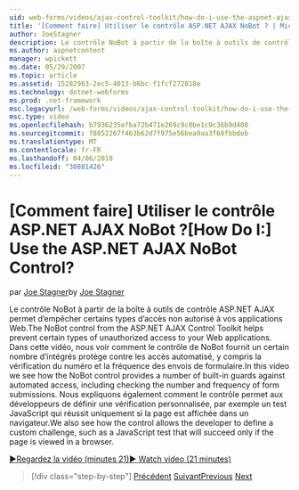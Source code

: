 ```yaml
---
uid: web-forms/videos/ajax-control-toolkit/how-do-i-use-the-aspnet-ajax-nobot-control
title: '[Comment faire] Utiliser le contrôle ASP.NET AJAX NoBot ? | Microsoft Docs'
author: JoeStagner
description: Le contrôle NoBot à partir de la boîte à outils de contrôle ASP.NET AJAX permet d’empêcher certains types d’accès non autorisé à vos applications Web. Dans cette vidéo, nous voyons comment...
ms.author: aspnetcontent
manager: wpickett
ms.date: 05/29/2007
ms.topic: article
ms.assetid: 15282963-2ec5-4013-b6bc-f1fcf272818e
ms.technology: dotnet-webforms
ms.prod: .net-framework
msc.legacyurl: /web-forms/videos/ajax-control-toolkit/how-do-i-use-the-aspnet-ajax-nobot-control
msc.type: video
ms.openlocfilehash: b7936235efba72b471e269c9c0be1c9c36b9d408
ms.sourcegitcommit: f8852267f463b62d7f975e56bea9aa3f68fbbdeb
ms.translationtype: MT
ms.contentlocale: fr-FR
ms.lasthandoff: 04/06/2018
ms.locfileid: "30881426"
---
```

<a name="how-do-i-use-the-aspnet-ajax-nobot-control"></a><span data-ttu-id="aeca8-105">[Comment faire] Utiliser le contrôle ASP.NET AJAX NoBot ?</span><span class="sxs-lookup"><span data-stu-id="aeca8-105">[How Do I:] Use the ASP.NET AJAX NoBot Control?</span></span>
====================
<span data-ttu-id="aeca8-106">par [Joe Stagner](https://github.com/JoeStagner)</span><span class="sxs-lookup"><span data-stu-id="aeca8-106">by [Joe Stagner](https://github.com/JoeStagner)</span></span>

<span data-ttu-id="aeca8-107">Le contrôle NoBot à partir de la boîte à outils de contrôle ASP.NET AJAX permet d’empêcher certains types d’accès non autorisé à vos applications Web.</span><span class="sxs-lookup"><span data-stu-id="aeca8-107">The NoBot control from the ASP.NET AJAX Control Toolkit helps prevent certain types of unauthorized access to your Web applications.</span></span> <span data-ttu-id="aeca8-108">Dans cette vidéo, nous voir comment le contrôle de NoBot fournit un certain nombre d’intégrés protège contre les accès automatisé, y compris la vérification du numéro et la fréquence des envois de formulaire.</span><span class="sxs-lookup"><span data-stu-id="aeca8-108">In this video we see how the NoBot control provides a number of built-in guards against automated access, including checking the number and frequency of form submissions.</span></span> <span data-ttu-id="aeca8-109">Nous expliquons également comment le contrôle permet aux développeurs de définir une vérification personnalisée, par exemple un test JavaScript qui réussit uniquement si la page est affichée dans un navigateur.</span><span class="sxs-lookup"><span data-stu-id="aeca8-109">We also see how the control allows the developer to define a custom challenge, such as a JavaScript test that will succeed only if the page is viewed in a browser.</span></span>

[<span data-ttu-id="aeca8-110">&#9654;Regardez la vidéo (minutes 21)</span><span class="sxs-lookup"><span data-stu-id="aeca8-110">&#9654; Watch video (21 minutes)</span></span>](https://channel9.msdn.com/Blogs/ASP-NET-Site-Videos/how-do-i-use-the-aspnet-ajax-nobot-control)

> [!div class="step-by-step"]
> <span data-ttu-id="aeca8-111">[Précédent](how-do-i-use-the-aspnet-ajax-mutuallyexclusive-checkbox-extender.md)
> [Suivant](how-do-i-use-the-aspnet-ajax-listsearch-extender.md)</span><span class="sxs-lookup"><span data-stu-id="aeca8-111">[Previous](how-do-i-use-the-aspnet-ajax-mutuallyexclusive-checkbox-extender.md)
[Next](how-do-i-use-the-aspnet-ajax-listsearch-extender.md)</span></span>
